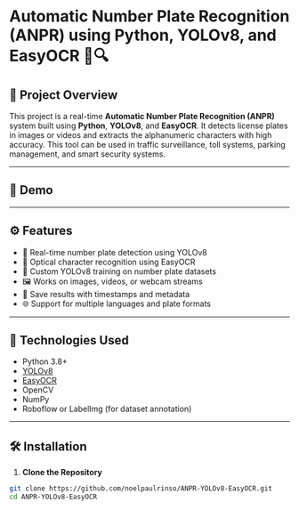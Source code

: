 # Automatic Number Plate Recognition (ANPR) using Python, YOLOv8, and EasyOCR 🚗🔍



## 📌 Project Overview

This project is a real-time **Automatic Number Plate Recognition (ANPR)** system built using **Python**, **YOLOv8**, and **EasyOCR**. It detects license plates in images or videos and extracts the alphanumeric characters with high accuracy. This tool can be used in traffic surveillance, toll systems, parking management, and smart security systems.

---

## 📸 Demo



---

## ⚙️ Features

- 🚗 Real-time number plate detection using YOLOv8
- 🔡 Optical character recognition using EasyOCR
- 🧠 Custom YOLOv8 training on number plate datasets
- 🖼️ Works on images, videos, or webcam streams
- 💾 Save results with timestamps and metadata
- 🌐 Support for multiple languages and plate formats

---

## 🧰 Technologies Used

- Python 3.8+
- [YOLOv8](https://github.com/ultralytics/ultralytics)
- [EasyOCR](https://github.com/JaidedAI/EasyOCR)
- OpenCV
- NumPy
- Roboflow or LabelImg (for dataset annotation)

---

## 🛠️ Installation

1. **Clone the Repository**
```bash
git clone https://github.com/noelpaulrinso/ANPR-YOLOv8-EasyOCR.git
cd ANPR-YOLOv8-EasyOCR
